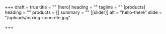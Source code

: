 +++
draft = true
title = ""
[hero]
heading = ""
tagline = ""
[products]
heading = ""
products = []
summary = ""
[[slider]]
alt = "hello-there"
slide = "/uploads/mixing-concrete.jpg"

+++
